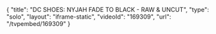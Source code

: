 {
    "title": "DC SHOES: NYJAH FADE TO BLACK - RAW & UNCUT",
    "type": "solo",
    "layout": "iframe-static",
    "videoId": "169309",
    "url": "\/tvpembed\/169309"
}